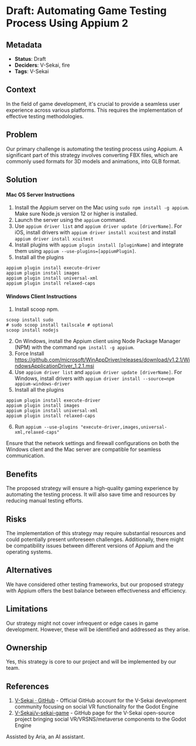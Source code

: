 # Draft: Automating Game Testing Process Using Appium 2

## Metadata

- **Status**: Draft
- **Deciders**: V-Sekai, fire
- **Tags**: V-Sekai

## Context

In the field of game development, it's crucial to provide a seamless user experience across various platforms. This requires the implementation of effective testing methodologies.

## Problem

Our primary challenge is automating the testing process using Appium. A significant part of this strategy involves converting FBX files, which are commonly used formats for 3D models and animations, into GLB format.

## Solution

#### Mac OS Server Instructions

1. Install the Appium server on the Mac using `sudo npm install -g appium`. Make sure Node.js version 12 or higher is installed.
2. Launch the server using the `appium` command.
3. Use `appium driver list` and `appium driver update [driverName]`. For iOS, install drivers with `appium driver install xcuitest` and install `appium driver install xcuitest`
4. Install plugins with `appium plugin install [pluginName]` and integrate them using `appium --use-plugins=[appiumPlugin]`.
5. Install all the plugins

```
appium plugin install execute-driver
appium plugin install images
appium plugin install universal-xml
appium plugin install relaxed-caps
```

#### Windows Client Instructions

1. Install scoop npm.

```
scoop install sudo
# sudo scoop install tailscale # optional
scoop install nodejs
```

2. On Windows, install the Appium client using Node Package Manager (NPM) with the command `npm install -g appium`.
3. Force Install <https://github.com/microsoft/WinAppDriver/releases/download/v1.2.1/WindowsApplicationDriver_1.2.1.msi>
4. Use `appium driver list` and `appium driver update [driverName]`. For Windows, install drivers with `appium driver install --source=npm appium-windows-driver`
5. Install all the plugins

```
appium plugin install execute-driver
appium plugin install images
appium plugin install universal-xml
appium plugin install relaxed-caps
```

6. Run `appium --use-plugins "execute-driver,images,universal-xml,relaxed-caps"`

Ensure that the network settings and firewall configurations on both the Windows client and the Mac server are compatible for seamless communication.

## Benefits

The proposed strategy will ensure a high-quality gaming experience by automating the testing process. It will also save time and resources by reducing manual testing efforts.

## Risks

The implementation of this strategy may require substantial resources and could potentially present unforeseen challenges. Additionally, there might be compatibility issues between different versions of Appium and the operating systems.

## Alternatives

We have considered other testing frameworks, but our proposed strategy with Appium offers the best balance between effectiveness and efficiency.

## Limitations

Our strategy might not cover infrequent or edge cases in game development. However, these will be identified and addressed as they arise.

## Ownership

Yes, this strategy is core to our project and will be implemented by our team.

## References

1. [V-Sekai · GitHub](https://github.com/v-sekai) - Official GitHub account for the V-Sekai development community focusing on social VR functionality for the Godot Engine
2. [V-Sekai/v-sekai-game](https://github.com/v-sekai/v-sekai-game) - GitHub page for the V-Sekai open-source project bringing social VR/VRSNS/metaverse components to the Godot Engine

Assisted by Aria, an AI assistant.
